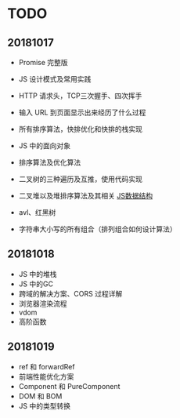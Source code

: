# TODO

## 20181017
- Promise 完整版
- JS 设计模式及常用实践
- HTTP 请求头，TCP三次握手、四次挥手
- 输入 URL 到页面显示出来经历了什么过程
- 所有排序算法，快排优化和快排的栈实现
- JS 中的面向对象

- 排序算法及优化算法
- 二叉树的三种遍历及互推，使用代码实现
- 二叉堆以及堆排序算法及其相关 [JS数据结构](http://caibaojian.com/learn-javascript.html)
- avl、红黑树
- 字符串大小写的所有组合（排列组合如何设计算法）


## 20181018
- JS 中的堆栈
- JS 中的GC
- 跨域的解决方案、CORS 过程详解
- 浏览器渲染流程
- vdom
- 高阶函数

## 20181019
- ref 和 forwardRef
- 前端性能优化方案
- Component 和 PureComponent
- DOM 和 BOM
- JS 中的类型转换
